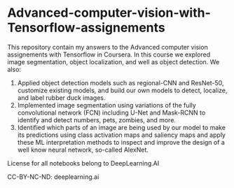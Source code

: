 # Advanced-computer-vision-with-Tensorflow-assignements

This repository contain my answers to the Advanced computer vision assignements with Tensorflow in Coursera.
In this course we explored image segmentation, object localization, and well as object detection. We also:

1) Applied object detection models such as regional-CNN and ResNet-50, customize existing models, and build our own models to detect, localize, and label rubber duck images.
2) Implemented image segmentation using variations of the fully convolutional network (FCN) including U-Net and Mask-RCNN to identify and detect numbers, pets, zombies, and more.
3) Identified which parts of an image are being used by our model to make its predictions using class activation maps and saliency maps and apply these ML interpretation methods to inspect and improve the design of a well know neural network, so-called AlexNet.

License for all notebooks belong to DeepLearning.AI

CC-BY-NC-ND: deeplearning.ai
